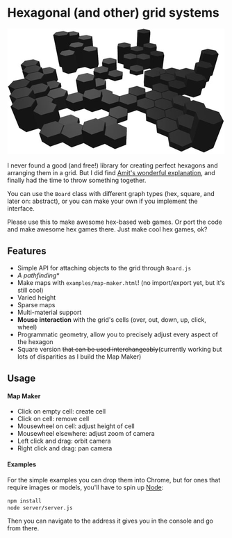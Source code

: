 # Hexagonal (and other) grid systems

![screenshot](hex-grid.jpg)

I never found a good (and free!) library for creating perfect hexagons and arranging them in a grid. But I did find [Amit's wonderful explanation](http://www.redblobgames.com/grids/hexagons/), and finally had the time to throw something together.

You can use the `Board` class with different graph types (hex, square, and later on: abstract), or you can make your own if you implement the interface.

Please use this to make awesome hex-based web games. Or port the code and make awesome hex games there. Just make cool hex games, ok?

## Features

- Simple API for attaching objects to the grid through `Board.js`
- **A* pathfinding**
- Make maps with `examples/map-maker.html`! (no import/export yet, but it's still cool)
- Varied height
- Sparse maps
- Multi-material support
- **Mouse interaction** with the grid's cells (over, out, down, up, click, wheel)
- Programmatic geometry, allow you to precisely adjust every aspect of the hexagon
- Square version ~~that can be used interchangeably~~(currently working but lots of disparities as I build the Map Maker)

## Usage

#### Map Maker

- Click on empty cell: create cell
- Click on cell: remove cell
- Mousewheel on cell: adjust height of cell
- Mousewheel elsewhere: adjust zoom of camera
- Left click and drag: orbit camera
- Right click and drag: pan camera

#### Examples

For the simple examples you can drop them into Chrome, but for ones that require images or models, you'll have to spin up [Node](http://nodejs.org/):
```
npm install
node server/server.js
```
Then you can navigate to the address it gives you in the console and go from there.